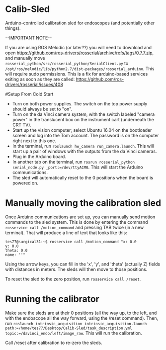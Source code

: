 # Calib-Sled
Arduino-controlled calibration sled for endoscopes (and potentially other things).

--IMPORTANT NOTE--

If you are using ROS Melodic (or later??) you will need to download and open https://github.com/ros-drivers/rosserial/archive/refs/tags/0.7.7.zip, and manually move `rosserial_python/src/rosserial_python/SerialClient.py` to `/opt/ros/melodic/lib/python2.7/dist-packages/rosserial_arduino`. This will require sudo permissions.
This is a fix for arduino-based services exiting as soon as they are called: https://github.com/ros-drivers/rosserial/issues/408

#Setup From Cold Start
* Turn on both power supplies. The switch on the top power supply should always be set to "on".
* Turn on the da Vinci camera system, with the switch labeled "camera power" in the translucent box on the instrument cart (underneath the CRT TV).
* Start up the vision computer; select Ubuntu 16.04 on the bootloader screen and log into the Tom account. The password is on the computer right next to this one.
* In the terminal, run `roslaunch hw_camera run_camera.launch`. This will start up a pair of windows with the outputs from the da Vinci cameras.
* Plug in the Arduino board.
* In another tab on the terminal, run `rosrun rosserial_python serial_node.py _port:=/dev/ttyACM0`. This will start the Arduino communications.
* The sled will automatically reset to the 0 positions when the board is powered on.

# Manually moving the calibration sled
Once Arduino communications are set up, you can manually send motion commands to the sled system. This is done by entering the command `rosservice call /motion_command` and pressing TAB twice (in a new terminal). That will produce a line of text that looks like this:
```
tes77@surgical31:~$ rosservice call /motion_command "x: 0.0
y: 0.0
theta: 0.0
name: ''" 
```

Using the arrow keys, you can fill in the 'x', 'y', and 'theta' (actually Z) fields with distances in meters. The sleds will then move to those positions.

To reset the sled to the zero position, run `rosservice call /reset`.

# Running the calibrator

Make sure the sleds are at their 0 positions (all the way up, to the left, and with the endoscope all the way forward, using the /reset command).
Then, run `roslaunch intrinsic_acquisition intrinsic_acquisition.launch path:=/home/tes77/Desktop/Calib-Sled/task_description.yml topic:=/davinci_endo/left/image_raw`. This will run the calibration.

Call /reset after calibration to re-zero the sleds.
